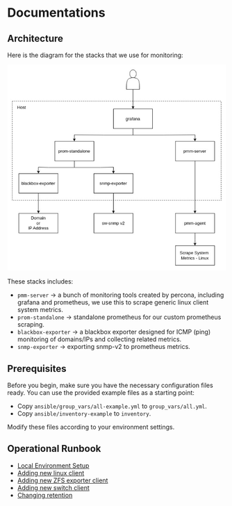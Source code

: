 # Documentations

## Architecture

Here is the diagram for the stacks that we use for monitoring:

![architecture](../assets/architecture.jpg)

These stacks includes:
* `pmm-server` -> a bunch of monitoring tools created by percona, including grafana and prometheus, we use this to scrape generic linux client system metrics. 
* `prom-standalone` -> standalone prometheus for our custom prometheus scraping.
* `blackbox-exporter` ->  a blackbox exporter designed for ICMP (ping) monitoring of domains/IPs and collecting related metrics.
* `snmp-exporter` -> exporting snmp-v2 to prometheus metrics.

## Prerequisites

Before you begin, make sure you have the necessary configuration files ready. You can use the provided example files as a starting point:

- Copy `ansible/group_vars/all-example.yml` to `group_vars/all.yml`.
- Copy `ansible/inventory-example` to `inventory`.

Modify these files according to your environment settings.


## Operational Runbook

* [Local Environment Setup](./setup-local.md)
* [Adding new linux client](adding-new-linux-client.md)
* [Adding new ZFS exporter client](adding-new-zfs-client.md)
* [Adding new switch client](adding-new-switch-client.md)
* [Changing retention](changing-retentions.md)
